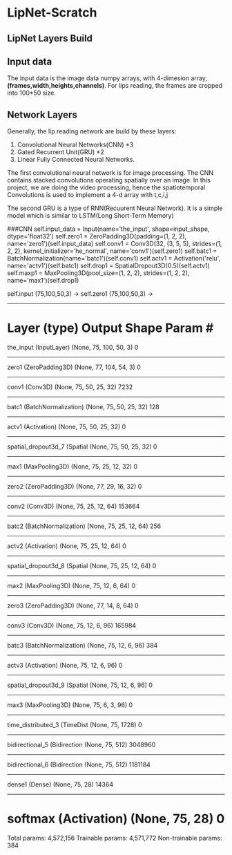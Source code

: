 # LipNet-Scratch



## LipNet Layers Build


## Input data

The input data is the image data numpy arrays, with 4-dimesion array, **(frames,width,heights,channels)**. For lips reading, the frames are cropped into 100*50 size.

## Network Layers
Generally, the lip reading network are build by these layers:

1. Convolutional Neural Networks(CNN) *3
2. Gated Recurrent Unit(GRU) *2
3. Linear Fully Connected Neural Networks.

The first convolutional neural network is for image processing. The CNN contains stacked convolutions operating spatially over an image. In this project, we are doing the video processing, hence the spatiotemporal Convolutions is used to implement a 4-d array with t,c,i,j

The second GRU is a type of RNN(Recuurent Neural Network). It is a simple model which is similar to LSTM(Long Short-Term Memory)	


###CNN
	 self.input_data = Input(name='the_input', shape=input_shape, dtype='float32')
	 self.zero1 = ZeroPadding3D(padding=(1, 2, 2), name='zero1')(self.input_data)
	 self.conv1 = Conv3D(32, (3, 5, 5), strides=(1, 2, 2), kernel_initializer='he_normal', name='conv1')(self.zero1)
	 self.batc1 = BatchNormalization(name='batc1')(self.conv1)
	 self.actv1 = Activation('relu', name='actv1')(self.batc1)
	 self.drop1 = SpatialDropout3D(0.5)(self.actv1)
	 self.maxp1 = MaxPooling3D(pool_size=(1, 2, 2), strides=(1, 2, 2), name='max1')(self.drop1)


self.input (75,100,50,3) -> self.zero1 (75,100,50,3) -> 

_________________________________________________________________
Layer (type)                 Output Shape              Param #   
=================================================================
the_input (InputLayer)       (None, 75, 100, 50, 3)    0         
_________________________________________________________________
zero1 (ZeroPadding3D)        (None, 77, 104, 54, 3)    0         
_________________________________________________________________
conv1 (Conv3D)               (None, 75, 50, 25, 32)    7232      
_________________________________________________________________
batc1 (BatchNormalization)   (None, 75, 50, 25, 32)    128       
_________________________________________________________________
actv1 (Activation)           (None, 75, 50, 25, 32)    0         
_________________________________________________________________
spatial_dropout3d_7 (Spatial (None, 75, 50, 25, 32)    0         
_________________________________________________________________
max1 (MaxPooling3D)          (None, 75, 25, 12, 32)    0         
_________________________________________________________________
zero2 (ZeroPadding3D)        (None, 77, 29, 16, 32)    0         
_________________________________________________________________
conv2 (Conv3D)               (None, 75, 25, 12, 64)    153664    
_________________________________________________________________
batc2 (BatchNormalization)   (None, 75, 25, 12, 64)    256       
_________________________________________________________________
actv2 (Activation)           (None, 75, 25, 12, 64)    0         
_________________________________________________________________
spatial_dropout3d_8 (Spatial (None, 75, 25, 12, 64)    0         
_________________________________________________________________
max2 (MaxPooling3D)          (None, 75, 12, 6, 64)     0         
_________________________________________________________________
zero3 (ZeroPadding3D)        (None, 77, 14, 8, 64)     0         
_________________________________________________________________
conv3 (Conv3D)               (None, 75, 12, 6, 96)     165984    
_________________________________________________________________
batc3 (BatchNormalization)   (None, 75, 12, 6, 96)     384       
_________________________________________________________________
actv3 (Activation)           (None, 75, 12, 6, 96)     0         
_________________________________________________________________
spatial_dropout3d_9 (Spatial (None, 75, 12, 6, 96)     0         
_________________________________________________________________
max3 (MaxPooling3D)          (None, 75, 6, 3, 96)      0         
_________________________________________________________________
time_distributed_3 (TimeDist (None, 75, 1728)          0         
_________________________________________________________________
bidirectional_5 (Bidirection (None, 75, 512)           3048960   
_________________________________________________________________
bidirectional_6 (Bidirection (None, 75, 512)           1181184   
_________________________________________________________________
dense1 (Dense)               (None, 75, 28)            14364     
_________________________________________________________________
softmax (Activation)         (None, 75, 28)            0         
=================================================================
Total params: 4,572,156
Trainable params: 4,571,772
Non-trainable params: 384
